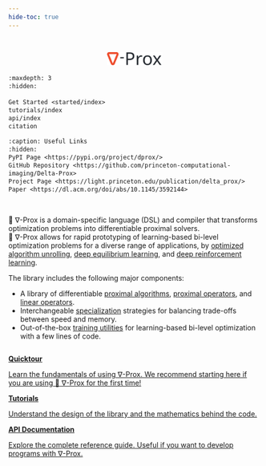```yaml
---
hide-toc: true
---
```


<!-- # Welcome to ∇-Prox -->
<br/>
<p align="center">
<a href="https://light.princeton.edu/publication/delta_prox/">
    <img src="_static/logo.svg" alt="" width="22%">
</a> 
</p>


```{toctree}
:maxdepth: 3
:hidden: 

Get Started <started/index>
tutorials/index
api/index
citation
```


```{toctree}
:caption: Useful Links
:hidden:
PyPI Page <https://pypi.org/project/dprox/>
GitHub Repository <https://github.com/princeton-computational-imaging/Delta-Prox>
Project Page <https://light.princeton.edu/publication/delta_prox/>
Paper <https://dl.acm.org/doi/abs/10.1145/3592144>
```

<br/>

🎉  ∇-Prox is a domain-specific language (DSL) and compiler that transforms optimization problems into differentiable proximal solvers. 
<br/>
🎉  ∇-Prox allows for rapid prototyping of learning-based bi-level optimization problems for a diverse range of applications, by [optimized algorithm unrolling](api/primitive), [deep equilibrium learning](api/primitive), and [deep reinforcement learning](api/primitive). 

The library includes the following major components:

- A library of differentiable [proximal algorithms](api/algo), [proximal operators](api/proxfn), and [linear operators](api/linop).
- Interchangeable [specialization](api/primitive) strategies for balancing trade-offs between speed and memory.
- Out-of-the-box [training utilities](api/primitive) for learning-based bi-level optimization with a few lines of code.

```{nbgallery}
```

<div class="toctree-wrapper compound">
<div class="nbsphinx-gallery">
<a class="reference internal" href="started/quicktour.html">
  <b>Quicktour</b>
  <p style="color:var(--color-content-foreground)">Learn the fundamentals of using ∇-Prox. We recommend starting here if you are using 🎉 ∇-Prox for the first time! </p>
</a>
<a class="reference internal" href="tutorials/index.html">
  <b>Tutorials</b>
  <p style="color:var(--color-content-foreground)">Understand the design of the library and the mathematics behind the code. </p>
</a>
<a class="reference internal" href="api/index.html">
  <b>API Documentation</b>
  <p style="color:var(--color-content-foreground)">Explore the complete reference guide. Useful if you want to develop programs with ∇-Prox. </p>
</a>
</div>
</div>